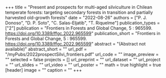 +++
title = "Present and prospects for multi-aged silviculture in Chilean temperate forests: targeting secondary forests in transition and partially harvested old-growth forests"
date = "2022-08-26"
authors = ["P. J. Donoso", "D. P. Soto", "C. Salas-Eljatib", "T. Riquelme"]
publication_types = ["2"]
publication = "Frontiers in Forests and Global Change, 5 : 965599. https://doi.org/10.3389/ffgc.2022.965599"
publication_short = "Frontiers in Forests and Global Change, 5 : 965599. https://doi.org/10.3389/ffgc.2022.965599"
abstract = "(Abstract not available)"
abstract_short = ""
url_pdf = "/myPubs/2022prospectSilvi_frontiers.pdf"
url_code = ""
image_preview = ""
selected = false
projects = []
url_preprint = ""
url_dataset = ""
url_project = ""
url_slides = ""
url_video = ""
url_poster = ""
math = true
highlight = true
[header]
image = ""
caption = ""
+++

